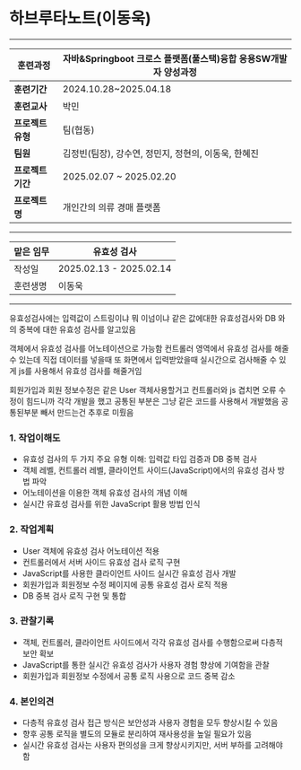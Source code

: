 

# 하브루타노트(이동욱)

---

| **훈련과정** | 자바&Springboot 크로스 플랫폼(풀스택)융합 응용SW개발자 양성과정 |
| --- | --- |
| **훈련기간** | 2024.10.28~2025.04.18 |
| **훈련교사** | 박민 |
| **프로젝트 유형** | 팀(협동) |
| **팀원** | 김정빈(팀장), 강수연, 정민지, 정현의, 이동욱, 한혜진 |
| **프로젝트 기간** | 2025.02.07 ~ 2025.02.20 |
| **프로젝트명** | 개인간의 의류 경매 플랫폼 |

---

| 맡은 임무 | 유효성 검사                  |
| ----- | ----------------------- |
| 작성일   | 2025.02.13 - 2025.02.14 |
| 훈련생명  | 이동욱                     |

---

유효성검사에는 입력값이 스트링이냐 뭐 이넘이냐 같은 값에대한 유효성검사와
DB 와의 중복에 대한 유효성 검사를 알고있음

객체에서 유효성 검사를 어노테이션으로 가능함
컨트롤러 영역에서 유효성 검사를 해줄 수 있는데 직접 데이터를 넣을때 또
화면에서 입력받았을때 실시간으로 검사해줄 수 있게 js를 사용해서 유효성 검사를 해줄거임

회원가입과 회원 정보수정은 같은 User 객체사용할거고
컨트롤러와 js 겹치면 오류 수정이 힘드니까 각각 개발을 했고
공통된 부분은 그냥 같은 코드를 사용해서 개발했음 
공통된부분 빼서 만드는건 추후로 미뤘음


### 1. 작업이해도

- 유효성 검사의 두 가지 주요 유형 이해: 입력값 타입 검증과 DB 중복 검사
- 객체 레벨, 컨트롤러 레벨, 클라이언트 사이드(JavaScript)에서의 유효성 검사 방법 파악
- 어노테이션을 이용한 객체 유효성 검사의 개념 이해
- 실시간 유효성 검사를 위한 JavaScript 활용 방법 인식
### 2. 작업계획

- User 객체에 유효성 검사 어노테이션 적용
- 컨트롤러에서 서버 사이드 유효성 검사 로직 구현
- JavaScript를 사용한 클라이언트 사이드 실시간 유효성 검사 개발
- 회원가입과 회원정보 수정 페이지에 공통 유효성 검사 로직 적용
- DB 중복 검사 로직 구현 및 통합
### 3. 관찰기록

- 객체, 컨트롤러, 클라이언트 사이드에서 각각 유효성 검사를 수행함으로써 다층적 보안 확보
- JavaScript를 통한 실시간 유효성 검사가 사용자 경험 향상에 기여함을 관찰
- 회원가입과 회원정보 수정에서 공통 로직 사용으로 코드 중복 감소
### 4. 본인의견

- 다층적 유효성 검사 접근 방식은 보안성과 사용자 경험을 모두 향상시킬 수 있음
- 향후 공통 로직을 별도의 모듈로 분리하여 재사용성을 높일 필요가 있음
- 실시간 유효성 검사는 사용자 편의성을 크게 향상시키지만, 서버 부하를 고려해야 함
